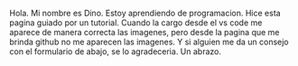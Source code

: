 Hola. Mi nombre es Dino. Estoy aprendiendo de programacion. Hice esta pagina guiado por un tutorial.
Cuando la cargo desde el vs code me aparece de manera correcta las imagenes, pero desde la pagina que me brinda github no me aparecen las imagenes.
Y si alguien me da un consejo con el formulario de abajo, se lo agradeceria.
Un abrazo.
